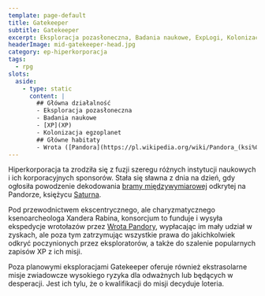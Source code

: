 ```yaml
---
template: page-default
title: Gatekeeper
subtitle: Gatekeeper
excerpt: Eksploracja pozasłoneczna, Badania naukowe, ExpLogi, Kolonizacja egzoplanet
headerImage: mid-gatekeeper-head.jpg
category: ep-hiperkorporacja
tags:
  - rpg
slots:
  aside:
    - type: static
      content: |
        ## Główna działalność
        - Eksploracja pozasłoneczna
        - Badania naukowe
        - [XP](XP)
        - Kolonizacja egzoplanet
        ## Główne habitaty
        - Wrota ([Pandora](https://pl.wikipedia.org/wiki/Pandora_(ksi%C4%99%C5%BCyc)), księżyc [Saturna](#)), 
---
```

Hiperkorporacja ta zrodziła się z fuzji szeregu różnych instytucji naukowych i ich korporacyjnych sponsorów. Stała się sławna z dnia na dzień, gdy ogłosiła powodzenie dekodowania [bramy międzywymiarowej](#) odkrytej na Pandorze, księżycu [Saturna](#).

Pod przewodnictwem ekscentrycznego, ale charyzmatycznego ksenoarcheologa Xandera Rabina, konsorcjum to funduje i wysyła ekspedycje wrotołazów przez [Wrota Pandory](#), wypłacając im mały udział w zyskach, ale poza tym zatrzymując wszystkie prawa do jakichkolwiek odkryć poczynionych przez eksploratorów, a także do szalenie popularnych zapisów XP z ich misji.

Poza planowymi eksploracjami Gatekeeper oferuje również ekstrasolarne misje zwiadowcze wysokiego ryzyka dla odważnych lub będących w desperacji. Jest ich tylu, że o kwalifikacji do misji decyduje loteria.
